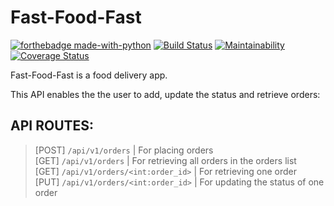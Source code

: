 # Fast-Food-Fast
[![forthebadge made-with-python](http://ForTheBadge.com/images/badges/made-with-python.svg)](https://www.python.org/)
[![Build Status](https://travis-ci.com/Luleherll/Fast-Food-Fast.svg?branch=API)](https://travis-ci.com/Luleherll/Fast-Food-Fast)
[![Maintainability](https://api.codeclimate.com/v1/badges/0a46deab9bc7008a20f7/maintainability)](https://codeclimate.com/github/Luleherll/Fast-Food-Fast/maintainability)
[![Coverage Status](https://coveralls.io/repos/github/Luleherll/Fast-Food-Fast/badge.svg?branch=API)](https://coveralls.io/github/Luleherll/Fast-Food-Fast?branch=API)<br/>

Fast-Food-Fast is a food delivery app.<br/>

This API enables the the user to add, update the status and retrieve orders:<br/>
## API ROUTES:
>[POST] `/api/v1/orders` | For placing orders<br/>
>[GET] `/api/v1/orders` | For retrieving all orders in the orders list<br/>
>[GET] `/api/v1/orders/<int:order_id>` | For retrieving one order<br/>
>[PUT] `/api/v1/orders/<int:order_id>` | For updating the status of one order<br/>